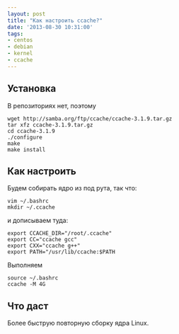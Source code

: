 ```yaml
---
layout: post
title: "Как настроить ccache?"
date: '2013-08-30 10:31:00'
tags:
- centos
- debian
- kernel
- ccache
---
```


## Установка

В репозиториях нет, поэтому

``` shell
wget http://samba.org/ftp/ccache/ccache-3.1.9.tar.gz
tar xfz ccache-3.1.9.tar.gz
cd ccache-3.1.9
./configure
make
make install
```

## Как настроить

Будем собирать ядро из под рута, так что:

``` shell
vim ~/.bashrc
mkdir ~/.ccache
```

и дописываем туда:

``` shell
export CCACHE_DIR="/root/.ccache"
export CC="ccache gcc"
export CXX="ccache g++"
export PATH="/usr/lib/ccache:$PATH
```

Выполняем

``` shell
source ~/.bashrc
ccache -M 4G
```

## Что даст

Более быструю повторную сборку ядра Linux.
